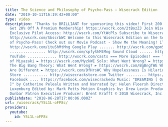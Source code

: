 ```yaml
---
title: The Science and Philosophy of Psycho-Pass – Wisecrack Edition
date: "2019-10-11T16:19:42+08:00"
type: video
description: 'Thanks to BRILLIANT for sponsoring this video! First 200 People to Sign-Up
  Get 20% Off A Premium Membership! https://wscrk.com/2tBozZJ Join WisecrackPLUS for
  Exclusive Pilot Access: http://wscrk.com/YtWcPls Subscribe to Wisecrack! .......................
  http://wscrk.com/SbscrbWC Welcome to this Wisecrack Edition on the Science and Philosophy
  of Psycho-Pass! Check out our Movie Podcast - Show Me the Meaning! iTunes ................
  http://wscrk.com/ituShMtMng Google Play ....... http://wscrk.com/gpmShMtMng Spotify
  ................ http://wscrk.com/spfyShMtMng Sound Cloud ...... http://wscrk.com/scdShMtMng
  YouTube ............. http://wscrk.com/casts === More Episodes! === The Philosophy
  of Miyazaki ► https://wscrk.com/MyzkWE Solo: What Went Wrong? ► https://wscrk.com/SoloSWWE
  The Big Bang Theory: What Went Wrong? ► https://wscrk.com/BgBngTWE Why Our Heroes
  Are Different ► https://wscrk.com/DfHrsWC Why Hopelessness Is Hilarious ► https://wscrk.com/HplsHlrWE
  Store ........... http://wisecrackstore.com Twitter ......... https://twitter.com/wisecrack
  Facebook .... https://facebook.com/wisecrackedu Music: "DREAMING [ Original Mix
  ]" by Catherine Pelealu Written and Narrated by: Helen Floersh Directed by: Michael
  Luxemburg Edited by: Mark Potts Motion Graphics by: Drew Levin Produced by: Emily
  Dunbar Patron Executive Producer: Brent Krafft © 2018 Wisecrack, Inc.'
publishdate: "2018-06-28T17:00:06.000Z"
url: /wisecrack/Y5L1L-oFP8c/
providers:
  youtube:
    id: Y5L1L-oFP8c
---
```

